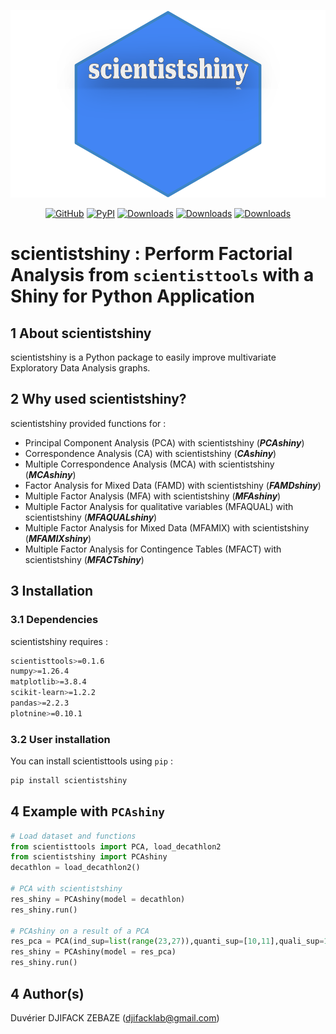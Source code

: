 <p align="center">
	<img src="./scientistshiny.svg" height=300></img>
</p>
<div align="center">

[![GitHub](https://shields.io/badge/license-MIT-informational)](https://github.com/enfantbenidedieu/scientistshiny/blob/master/LICENSE)
[![PyPI](https://img.shields.io/pypi/v/scientistshiny.svg?color=dark-green)](https://pypi.org/project/scientistshiny/)
[![Downloads](https://static.pepy.tech/badge/scientistshiny)](https://pepy.tech/project/scientistshiny)
[![Downloads](https://static.pepy.tech/badge/scientistshiny/month)](https://pepy.tech/project/scientistshiny)
[![Downloads](https://static.pepy.tech/badge/scientistshiny/week)](https://pepy.tech/project/scientistshiny)
</div>

# scientistshiny : Perform Factorial Analysis from `scientisttools` with a Shiny for Python Application

## 1 About scientistshiny

scientistshiny is a Python package to easily improve multivariate Exploratory Data Analysis graphs.

## 2 Why used scientistshiny?

scientistshiny provided functions for :

* Principal Component Analysis (PCA) with scientistshiny (**_PCAshiny_**)
* Correspondence Analysis (CA) with scientistshiny (**_CAshiny_**)
* Multiple Correspondence Analysis (MCA) with scientistshiny (**_MCAshiny_**)
* Factor Analysis for Mixed Data (FAMD) with scientistshiny (**_FAMDshiny_**)
* Multiple Factor Analysis (MFA) with scientistshiny (**_MFAshiny_**)
* Multiple Factor Analysis for qualitative variables (MFAQUAL) with scientistshiny (**_MFAQUALshiny_**)
* Multiple Factor Analysis for Mixed Data (MFAMIX) with scientistshiny (**_MFAMIXshiny_**)
* Multiple Factor Analysis for Contingence Tables (MFACT) with scientistshiny (**_MFACTshiny_**)

## 3 Installation

### 3.1 Dependencies

scientistshiny requires :

```bash
scientisttools>=0.1.6
numpy>=1.26.4
matplotlib>=3.8.4
scikit-learn>=1.2.2
pandas>=2.2.3
plotnine>=0.10.1
```

### 3.2 User installation

You can install scientisttools using `pip` :

```bash
pip install scientistshiny
```

## 4 Example with `PCAshiny`

```python
# Load dataset and functions
from scientisttools import PCA, load_decathlon2
from scientistshiny import PCAshiny
decathlon = load_decathlon2()

# PCA with scientistshiny
res_shiny = PCAshiny(model = decathlon)
res_shiny.run()

# PCAshiny on a result of a PCA
res_pca = PCA(ind_sup=list(range(23,27)),quanti_sup=[10,11],quali_sup=12).fit(decathlon)
res_shiny = PCAshiny(model = res_pca)
res_shiny.run()
```

## 4 Author(s)

Duvérier DJIFACK ZEBAZE ([djifacklab@gmail.com](djifacklab@gmail.com))